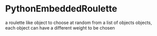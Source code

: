 # PythonEmbeddedRoulette
a roulette like object to choose at random from a list of objects objects, each object can have a different weight to be chosen
